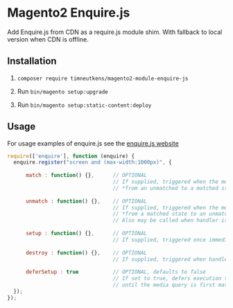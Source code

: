 # Magento2 Enquire.js

Add Enquire.js from CDN as a require.js module shim. With fallback to local version when CDN is offline.

## Installation

1. `composer require timneutkens/magento2-module-enquire-js`

2. Run `bin/magento setup:upgrade`

3. Run `bin/magento setup:static-content:deploy`

## Usage

For usage examples of enquire.js see the [enquire.js website](http://wicky.nillia.ms/enquire.js/)

```javascript
require(['enquire'], function (enquire) {
  enquire.register("screen and (max-width:1000px)", {
  
      match : function() {},      // OPTIONAL
                                  // If supplied, triggered when the media query transitions 
                                  // *from an unmatched to a matched state*
  
      unmatch : function() {},    // OPTIONAL
                                  // If supplied, triggered when the media query transitions 
                                  // *from a matched state to an unmatched state*.
                                  // Also may be called when handler is unregistered (if destroy is not available)
  
      setup : function() {},      // OPTIONAL
                                  // If supplied, triggered once immediately upon registration of the handler
  
      destroy : function() {},    // OPTIONAL
                                  // If supplied, triggered when handler is unregistered. Place cleanup code here
  
      deferSetup : true           // OPTIONAL, defaults to false
                                  // If set to true, defers execution the setup function 
                                  // until the media query is first matched. still triggered just once
  });
});
```